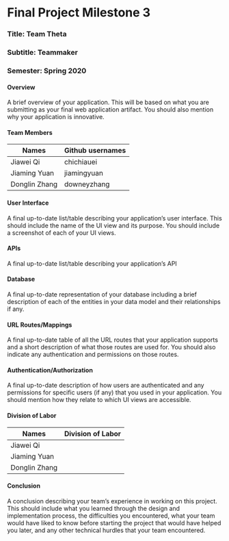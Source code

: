 # Final Project Milestone 3
### Title: Team Theta
### Subtitle: Teammaker
### Semester: Spring 2020

#### Overview
A brief overview of your application. This will be based on what you are submitting as your final web application artifact. You should also mention why your application is innovative.

#### Team Members
|Names|Github usernames|
|  ----  | ----  |
|Jiawei Qi|chichiauei|
|Jiaming Yuan|jiamingyuan|
|Donglin Zhang|downeyzhang|

#### User Interface
A final up-to-date list/table describing your application’s user interface. This should include the name of the UI view and its purpose. You should include a screenshot of each of your UI views.

#### APIs
A final up-to-date list/table describing your application’s API

#### Database
A final up-to-date representation of your database including a brief description of each of the entities in your data model and their relationships if any.

#### URL Routes/Mappings
A final up-to-date table of all the URL routes that your application supports and a short description of what those routes are used for. You should also indicate any authentication and permissions on those routes.

#### Authentication/Authorization
A final up-to-date description of how users are authenticated and any permissions for specific users (if any) that you used in your application. You should mention how they relate to which UI views are accessible.

#### Division of Labor
|Names           |Division of Labor|
| -------------- | -------------- |
|Jiawei Qi       ||
|Jiaming Yuan    ||
|Donglin Zhang   ||

#### Conclusion
A conclusion describing your team’s experience in working on this project. This should include what you learned through the design and implementation process, the difficulties you encountered, what your team would have liked to know before starting the project that would have helped you later, and any other technical hurdles that your team encountered.

